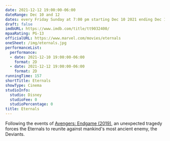 ```yaml
---
date: 2021-12-12 19:00:00-06:00
dateRange: Dec 10 and 12
dates: every Friday Sunday at 7:00 pm starting Dec 10 2021 ending Dec 12 2021
draft: false
imdbURL: https://www.imdb.com/title/tt9032400/
mpaaRating: PG-13
officialURL: https://www.marvel.com/movies/eternals
oneSheet: /img/eternals.jpg
performanceList:
  performance:
  - date: 2021-12-10 19:00:00-06:00
    format: 2D
  - date: 2021-12-12 19:00:00-06:00
    format: 2D
runningTime: 157
shortTitle: Eternals
showType: Cinema
studioInfo:
  studio: Disney
  studioFee: 0
  studioPercentage: 0
title: Eternals
---
```


Following the events of [Avengers: Endgame (2019)](https://www.imdb.com/title/tt4154796/), an unexpected tragedy forces the Eternals to reunite against mankind's most ancient enemy, the Deviants.